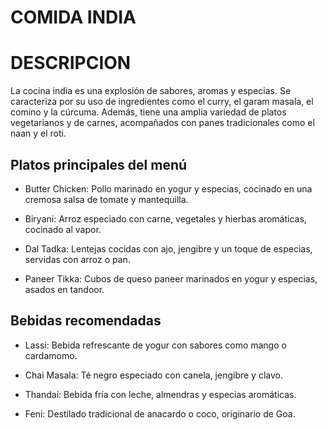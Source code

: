 # COMIDA INDIA

# DESCRIPCION

La cocina india es una explosión de sabores, aromas y especias. Se caracteriza por su uso de ingredientes como el curry, el garam masala, el comino y la cúrcuma. Además, tiene una amplia variedad de platos vegetarianos y de carnes, acompañados con panes tradicionales como el naan y el roti.

## Platos principales del menú

- Butter Chicken: Pollo marinado en yogur y especias, cocinado en una cremosa salsa de tomate y mantequilla.

- Biryani: Arroz especiado con carne, vegetales y hierbas aromáticas, cocinado al vapor.

- Dal Tadka: Lentejas cocidas con ajo, jengibre y un toque de especias, servidas con arroz o pan.

- Paneer Tikka: Cubos de queso paneer marinados en yogur y especias, asados en tandoor.

## Bebidas recomendadas

- Lassi: Bebida refrescante de yogur con sabores como mango o cardamomo.

- Chai Masala: Té negro especiado con canela, jengibre y clavo.

- Thandai: Bebida fría con leche, almendras y especias aromáticas.

- Feni: Destilado tradicional de anacardo o coco, originario de Goa.